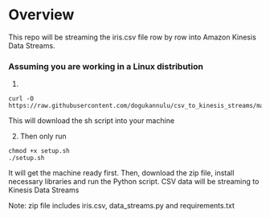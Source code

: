 # Overview

This repo will be streaming the iris.csv file row by row into Amazon Kinesis Data Streams.

### Assuming you are working in a Linux distribution

1. 
````
curl -O https://raw.githubusercontent.com/dogukannulu/csv_to_kinesis_streams/main/setup.sh
````
This will download the sh script into your machine

2. Then only run

````
chmod +x setup.sh
./setup.sh
````
It will get the machine ready first. Then, download the zip file, install necessary libraries and run the Python script.
CSV data will be streaming to Kinesis Data Streams

Note: zip file includes iris.csv, data_streams.py and requirements.txt
